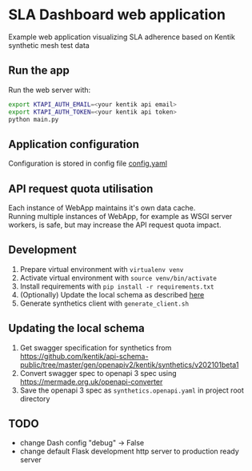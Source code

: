 # SLA Dashboard web application
Example web application visualizing SLA adherence based on Kentik synthetic mesh test data

## Run the app


Run the web server with:
```bash
export KTAPI_AUTH_EMAIL=<your kentik api email>
export KTAPI_AUTH_TOKEN=<your kentik api token>
python main.py
```

## Application configuration

Configuration is stored in config file [config.yaml](./config.yaml)

## API request quota utilisation

Each instance of WebApp maintains it's own data cache.  
Running multiple instances of WebApp, for example as WSGI server workers, is safe, but may increase the API request quota impact.

## Development

1. Prepare virtual environment with `virtualenv venv`
1. Activate virtual environment with `source venv/bin/activate`
1. Install requirements with `pip install -r requirements.txt`
1. (Optionally) Update the local schema as described [here](##Updating-the-local-schema)
1. Generate synthetics client with `generate_client.sh`

## Updating the local schema

1. Get swagger specification for synthetics from <https://github.com/kentik/api-schema-public/tree/master/gen/openapiv2/kentik/synthetics/v202101beta1>
1. Convert swagger spec to openapi 3 spec using <https://mermade.org.uk/openapi-converter>
1. Save the openapi 3 spec as `synthetics.openapi.yaml` in project root directory

## TODO

- change Dash config "debug" -> False
- change default Flask development http server to production ready server
